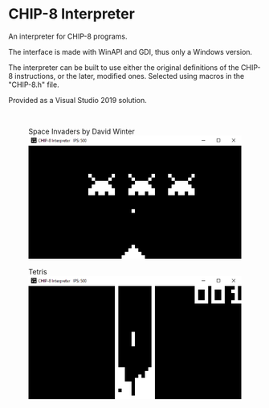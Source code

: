 # CHIP-8 Interpreter

An interpreter for CHIP-8 programs.

The interface is made with WinAPI and GDI, thus only a Windows version.

The interpreter can be built to use either the original definitions of the CHIP-8 instructions, or the later, modified ones. Selected using macros in the "CHIP-8.h" file.

Provided as a Visual Studio 2019 solution.

</br>
<figure>
  <figcaption>Space Invaders by David Winter</figcaption>
  <img src="examples/space_invaders.by.David.Winter.png" alt="SPACE INVADERS"/>
</figure>

<figure>
  <figcaption>Tetris</figcaption>
  <img src="examples/tetris.png" alt="TETRIS"/>
</figure>
